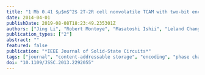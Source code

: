 ```yaml
---
title: "1 Mb 0.41 $μ$m$^2$ 2T-2R cell nonvolatile TCAM with two-bit encoding and clocked self-referenced sensing (textbfinvited)"
date: 2014-04-01
publishDate: 2019-08-08T18:23:49.235301Z
authors: ["Jing Li", "Robert Montoye", "Masatoshi Ishii", "Leland Chang"]
publication_types: ["2"]
abstract: ""
featured: false
publication: "*IEEE Journal of Solid-State Circuits*"
tags: ["journal", "content-addressable storage", "encoding", "phase change memories", "2T 2R cell nonvolatile TCAM", "CMOS technology", "algorithmic mapping", "clocked self referenced sensing", "phase change memory technology", "resistive memories", "size 90 nm", "time 1.9 ns", "two bit encoding", "Arrays", "Encoding", "Microprocessors", "Phase change materials", "Random access memory", "Sensors", "Associative computing", "encoding", "hardware accelerator", "intrusion detection", "matchline compensation", "nonvolatile", "packet classification", "phase change memory (PCM)", "search engine", "self-referenced sensing", "ternary content addressable memory (TCAM)"]
doi: "10.1109/JSSC.2013.2292055"
---
```


